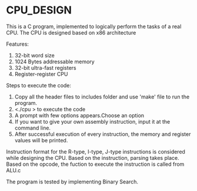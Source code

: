 # CPU_DESIGN


This is a C program, implemented to logically perform the tasks of a real CPU. The CPU is designed based on x86 architecture

Features:
1. 32-bit word size
2. 1024 Bytes addressable memory
3. 32-bit ultra-fast registers
4. Register-register CPU

Steps to execute the code:

1. Copy all the header files to includes folder and use 'make' file to run the program.
2. <./cpu > to execute the code
3. A prompt with few options appears.Choose an option
4. If you want to give your own assembly instruction, input it at the command line. 
5. After successful execution of every instruction, the memory and register values will be printed.



Instruction format for the R-type, I-type, J-type instructions is considered while designing the CPU. Based on the instruction, parsing takes place. Based on the opcode, the fuction to execute the instruction is called from ALU.c

The program is tested by implementing Binary Search.


